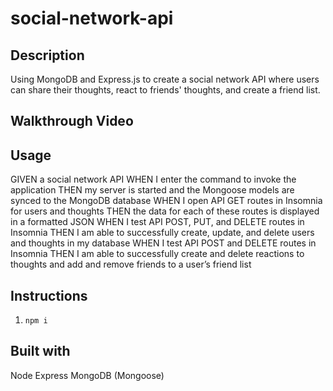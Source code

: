 # social-network-api

## Description
Using MongoDB and Express.js to create a social network API where users can share their thoughts, react to friends' thoughts, and create a friend list. 

## Walkthrough Video


## Usage
GIVEN a social network API
WHEN I enter the command to invoke the application
THEN my server is started and the Mongoose models are synced to the MongoDB database
WHEN I open API GET routes in Insomnia for users and thoughts
THEN the data for each of these routes is displayed in a formatted JSON
WHEN I test API POST, PUT, and DELETE routes in Insomnia
THEN I am able to successfully create, update, and delete users and thoughts in my database
WHEN I test API POST and DELETE routes in Insomnia
THEN I am able to successfully create and delete reactions to thoughts and add and remove friends to a user’s friend list

## Instructions
1. `npm i`

## Built with
Node
Express
MongoDB (Mongoose)
